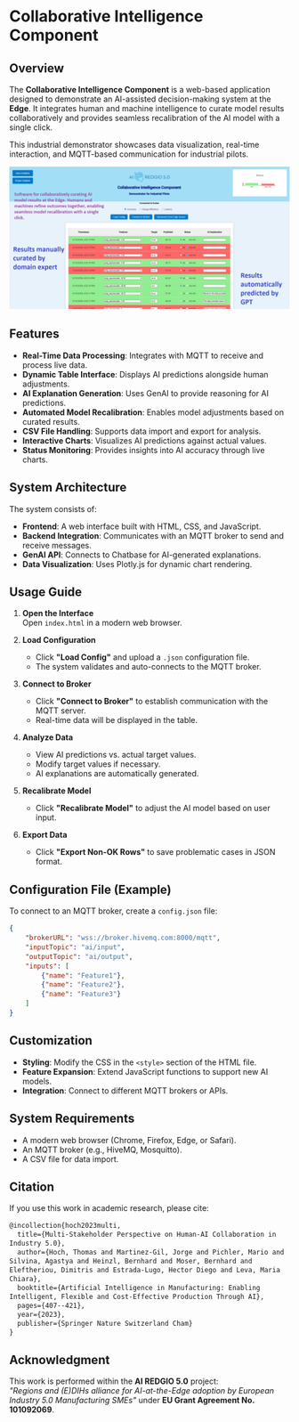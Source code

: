 # Collaborative Intelligence Component

## Overview
The **Collaborative Intelligence Component** is a web-based application designed to demonstrate an AI-assisted decision-making system at the **Edge**. It integrates human and machine intelligence to curate model results collaboratively and provides seamless recalibration of the AI model with a single click. 

This industrial demonstrator showcases data visualization, real-time interaction, and MQTT-based communication for industrial pilots.

![Screenshot](image.png)

## Features
- **Real-Time Data Processing**: Integrates with MQTT to receive and process live data.
- **Dynamic Table Interface**: Displays AI predictions alongside human adjustments.
- **AI Explanation Generation**: Uses GenAI to provide reasoning for AI predictions.
- **Automated Model Recalibration**: Enables model adjustments based on curated results.
- **CSV File Handling**: Supports data import and export for analysis.
- **Interactive Charts**: Visualizes AI predictions against actual values.
- **Status Monitoring**: Provides insights into AI accuracy through live charts.

## System Architecture
The system consists of:
- **Frontend**: A web interface built with HTML, CSS, and JavaScript.
- **Backend Integration**: Communicates with an MQTT broker to send and receive messages.
- **GenAI API**: Connects to Chatbase for AI-generated explanations.
- **Data Visualization**: Uses Plotly.js for dynamic chart rendering.

## Usage Guide
1. **Open the Interface**  
   Open `index.html` in a modern web browser.
   
2. **Load Configuration**  
   - Click **"Load Config"** and upload a `.json` configuration file.
   - The system validates and auto-connects to the MQTT broker.

3. **Connect to Broker**  
   - Click **"Connect to Broker"** to establish communication with the MQTT server.
   - Real-time data will be displayed in the table.

4. **Analyze Data**  
   - View AI predictions vs. actual target values.
   - Modify target values if necessary.
   - AI explanations are automatically generated.

5. **Recalibrate Model**  
   - Click **"Recalibrate Model"** to adjust the AI model based on user input.

6. **Export Data**  
   - Click **"Export Non-OK Rows"** to save problematic cases in JSON format.

## Configuration File (Example)
To connect to an MQTT broker, create a `config.json` file:

```json
{
    "brokerURL": "wss://broker.hivemq.com:8000/mqtt",
    "inputTopic": "ai/input",
    "outputTopic": "ai/output",
    "inputs": [
        {"name": "Feature1"},
        {"name": "Feature2"},
        {"name": "Feature3"}
    ]
}
```

## Customization
- **Styling**: Modify the CSS in the `<style>` section of the HTML file.
- **Feature Expansion**: Extend JavaScript functions to support new AI models.
- **Integration**: Connect to different MQTT brokers or APIs.

## System Requirements
- A modern web browser (Chrome, Firefox, Edge, or Safari).
- An MQTT broker (e.g., HiveMQ, Mosquitto).
- A CSV file for data import.

## Citation
If you use this work in academic research, please cite:

```
@incollection{hoch2023multi,
  title={Multi-Stakeholder Perspective on Human-AI Collaboration in Industry 5.0},
  author={Hoch, Thomas and Martinez-Gil, Jorge and Pichler, Mario and Silvina, Agastya and Heinzl, Bernhard and Moser, Bernhard and Eleftheriou, Dimitris and Estrada-Lugo, Hector Diego and Leva, Maria Chiara},
  booktitle={Artificial Intelligence in Manufacturing: Enabling Intelligent, Flexible and Cost-Effective Production Through AI},
  pages={407--421},
  year={2023},
  publisher={Springer Nature Switzerland Cham}
}
```

## Acknowledgment
This work is performed within the **AI REDGIO 5.0** project:  
*"Regions and (E)DIHs alliance for AI-at-the-Edge adoption by European Industry 5.0 Manufacturing SMEs"* under **EU Grant Agreement No. 101092069**.
